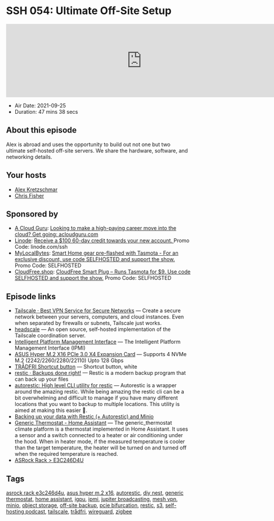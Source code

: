 # SSH 054: Ultimate Off-Site Setup

<iframe src="https://player.fireside.fm/v2/dUlrHQih+yeYQ7YaZ?theme=dark" width="740" height="200" frameborder="0" scrolling="no"></iframe>

* Air Date: 2021-09-25
* Duration: 47 mins 38 secs

## About this episode

Alex is abroad and uses the opportunity to build out not one but two ultimate self-hosted off-site servers. We share the hardware, software, and networking details.

## Your hosts
* [Alex Kretzschmar](https://selfhosted.show/hosts/alexktz)
* [Chris Fisher](https://selfhosted.show/hosts/chrislas)

## Sponsored by

  * [A Cloud Guru](https://acloudguru.com/): [Looking to make a high-paying career move into the cloud? Get going: acloudguru.com](https://acloudguru.com/)
  * [Linode](https://linode.com/ssh): [Receive a $100 60-day credit towards your new account. ](https://linode.com/ssh) Promo Code: linode.com/ssh
  * [MyLocalBytes](https://www.mylocalbytes.com/discount/SELFHOSTED): [Smart Home gear pre-flashed with Tasmota - For an exclusive discount, use code SELFHOSTED and support the show.](https://www.mylocalbytes.com/discount/SELFHOSTED) Promo Code: SELFHOSTED
  * [CloudFree.shop](https://cloudfree.shop/): [CloudFree Smart Plug – Runs Tasmota for $9. Use code SELFHOSTED and support the show.](https://cloudfree.shop/) Promo Code: SELFHOSTED



## Episode links

  * [Tailscale · Best VPN Service for Secure Networks](https://tailscale.com/ "Tailscale · Best VPN Service for Secure Networks") — Create a secure network between your servers, computers, and cloud instances. Even when separated by firewalls or subnets, Tailscale just works.
  * [headscale](https://github.com/juanfont/headscale "headscale") — An open source, self-hosted implementation of the Tailscale coordination server.
  * [Intelligent Platform Management Interface](https://en.wikipedia.org/wiki/Intelligent_Platform_Management_Interface "Intelligent Platform Management Interface") — The Intelligent Platform Management Interface (IPMI)
  * [ASUS Hyper M.2 X16 PCIe 3.0 X4 Expansion Card](https://www.amazon.com/ASUS-M-2-X16-V2-Threadripper/dp/B07NQBQB6Z "ASUS Hyper M.2 X16 PCIe 3.0 X4 Expansion Card") — Supports 4 NVMe M.2 (2242/2260/2280/22110) Upto 128 Gbps
  * [TRÅDFRI Shortcut button](https://www.ikea.com/us/en/p/tradfri-shortcut-button-white-20356382/ "TRÅDFRI Shortcut button") — Shortcut button, white
  * [restic · Backups done right!](https://restic.net/ "restic · Backups done right!") — Restic is a modern backup program that can back up your files
  * [autorestic: High level CLI utility for restic](https://github.com/cupcakearmy/autorestic "autorestic: High level CLI utility for restic") — Autorestic is a wrapper around the amazing restic. While being amazing the restic cli can be a bit overwhelming and difficult to manage if you have many different locations that you want to backup to multiple locations. This utility is aimed at making this easier 🙂.
  * [Backing up your data with Restic (+ Autorestic) and Minio](https://blog.fuzzymistborn.com/backup-restic-minio/ "Backing up your data with Restic \(+ Autorestic\) and Minio")
  * [Generic Thermostat - Home Assistant](https://www.home-assistant.io/integrations/generic_thermostat/ "Generic Thermostat - Home Assistant") — The generic_thermostat climate platform is a thermostat implemented in Home Assistant. It uses a sensor and a switch connected to a heater or air conditioning under the hood. When in heater mode, if the measured temperature is cooler than the target temperature, the heater will be turned on and turned off when the required temperature is reached.
  * [ASRock Rack > E3C246D4U](https://www.asrockrack.com/general/productdetail.asp?Model=E3C246D4U#Specifications "ASRock Rack > E3C246D4U")



## Tags

[asrock rack e3c246d4u](https://selfhosted.show/tags/asrock%20rack%20e3c246d4u), [asus hyper m.2 x16](https://selfhosted.show/tags/asus%20hyper%20m.2%20x16), [autorestic](https://selfhosted.show/tags/autorestic), [diy nest](https://selfhosted.show/tags/diy%20nest), [generic thermostat](https://selfhosted.show/tags/generic%20thermostat), [home assistant](https://selfhosted.show/tags/home%20assistant), [igpu](https://selfhosted.show/tags/igpu), [ipmi](https://selfhosted.show/tags/ipmi), [jupiter broadcasting](https://selfhosted.show/tags/jupiter%20broadcasting), [mesh vpn](https://selfhosted.show/tags/mesh%20vpn), [minio](https://selfhosted.show/tags/minio), [object storage](https://selfhosted.show/tags/object%20storage), [off-site backup](https://selfhosted.show/tags/off-site%20backup), [pcie bifurcation](https://selfhosted.show/tags/pcie%20bifurcation), [restic](https://selfhosted.show/tags/restic), [s3](https://selfhosted.show/tags/s3), [self-hosting podcast](https://selfhosted.show/tags/self-hosting%20podcast), [tailscale](https://selfhosted.show/tags/tailscale), [trådfri](https://selfhosted.show/tags/tr%C3%A5dfri), [wireguard](https://selfhosted.show/tags/wireguard), [zigbee](https://selfhosted.show/tags/zigbee)